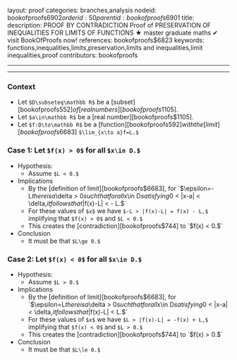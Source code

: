 layout: proof
categories: branches,analysis
nodeid: bookofproofs$6902
orderid: 50
parentid: bookofproofs$6901
title: 
description: PROOF BY CONTRADICTION Proof of PRESERVATION OF INEQUALITIES FOR LIMITS OF FUNCTIONS &#9733; master graduate maths &#10004; visit BookOfProofs now!
references: bookofproofs$6823
keywords: functions,inequalities,limits,preservation,limits and inequalities,limit inequalities,proof
contributors: bookofproofs

---


---

### Context

* Let `$D\subseteq\mathbb R$` be a [subset][bookofproofs$552] of [real numbers][bookofproofs$1105].
* Let `$a\in\mathbb R$` be a [real number][bookofproofs$1105].
* Let `$f:D\to\mathbb R$` be a [function][bookofproofs$592] with the [limit][bookofproofs$6683] `$\lim_{x\to a}f=L.$` 

### Case 1: Let `$f(x) > 0$`  for all `$x\in D.$`

   * Hypothesis:
      * Assume `$L < 0.$`
   * Implications
      * By the [definition of limit][bookofproofs$6683], for `$\epsilon=-L$` there is a `$\delta > 0$` such that for all `$x\in D$` satisfying `$0 < |x-a| < \delta,$` it follows that `$|f(x)-L| < - L.$`
      * For these values of `$x$` we have `$-L > |f(x)-L| = f(x) - L,$` implifying that `$f(x) > 0$` and `$L < 0.$`
      * This creates the [contradiction][bookofproofs$744] to `$f(x) < 0.$` 
   * Conclusion
      * It must be that `$L\ge 0.$`

### Case 2: Let `$f(x) < 0$`  for all `$x\in D.$`

   * Hypothesis:
      * Assume `$L > 0.$`
   * Implications
      * By the [definition of limit][bookofproofs$6683], for `$\epsilon=L$` there is a `$\delta > 0$` such that for all `$x\in D$` satisfying `$0 < |x-a| < \delta,$` it follows that `$|f(x)-L| < L.$`
      * For these values of `$x$` we have `$L > |f(x)-L| = -f(x) + L,$` implifying that `$f(x) < 0$` and `$L > 0.$`
      * This creates the [contradiction][bookofproofs$744] to `$f(x) > 0.$` 
   * Conclusion
      * It must be that `$L\le 0.$`
